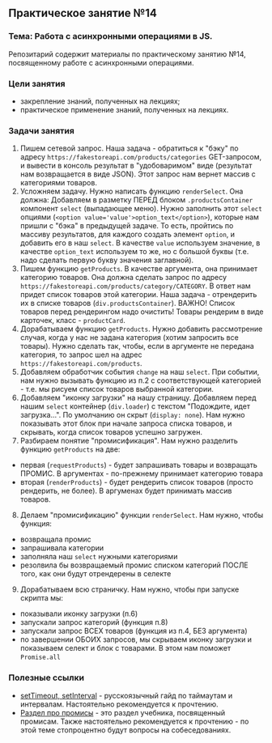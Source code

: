 ## Практическое занятие №14

### Тема: Работа с асинхронными операциями в JS.

Репозитарий содержит материалы по практическому занятию №14, посвященному работе с асинхронными операциями.

### Цели занятия

- закрепление знаний, полученных на лекциях;
- практическое применение знаний, полученных на лекциях.

### Задачи занятия

1. Пишем сетевой запрос. Наша задача - обратиться к "бэку" по адресу `https://fakestoreapi.com/products/categories` GET-запросом, и вывести в консоль результат в "удобоваримом" виде (результат нам возвращается в виде JSON). Этот запрос нам вернет массив с категориями товаров.
2. Усложняем задачу. Нужно написать функцию `renderSelect`. Она должна:
   Добавляем в разметку ПЕРЕД блоком `.productsContainer` компонент `select` (выпадающее меню). Нужно заполнить этот `select` опциями (`<option value='value'>option_text</option>`), которые нам пришли с "бэка" в предыдущей задаче. То есть, пройтись по массиву результатов, для каждого создать элемент `option`, и добавить его в наш `select`. В качестве `value` используем значение, в качестве `option_text` используем то же, но с большой буквы (т.е. надо сделать первую букву значения заглавной).
3. Пишем функцию `getProducts`. В качестве аргумента, она принимает категорию товаров. Она должна сделать запрос по адресу `https://fakestoreapi.com/products/category/CATEGORY`. В ответ нам придет список товаров этой категории. Наша задача - отрендерить их в списке товаров (`div.productsContainer`). ВАЖНО! Список товаров перед рендерингом надо очистить! Товары рендерим в виде карточек, класс - `productCard`.
4. Дорабатываем функцию `getProducts`. Нужно добавить рассмотрение случая, когда у нас не задана категория (хотим запросить все товары). Нужно сделать так, чтобы, если в аргументе не передана категория, то запрос шел на адрес `https://fakestoreapi.com/products`.
5. Добавляем обработчик события `change` на наш `select`. При событии, нам нужно вызывать функцию из п.2 с соответствующей категорией - т.е. мы рисуем список товаров выбранной категории.
6. Добавляем "иконку загрузки" на нашу страницу. Добавляем перед нашим `select` контейнер (`div.loader`) с текстом "Подождите, идет загрузка...". По умолчанию он скрыт (`display: none`). Нам нужно показывать этот блок при начале запроса списка товаров, и скрывать, когда список товаров успешно загружен.
7. Разбираем понятие "промисификация". Нам нужно разделить функцию `getProducts` на две:

- первая (`requestProducts`) - будет запрашивать товары и возвращать ПРОМИС. В аргументах - по-прежнему принимает категорию товара
- вторая (`renderProducts`) - будет рендерить список товаров (просто рендерить, не более). В аргуменах будет принимать массив товаров.

8. Делаем "промисификацию" функции `renderSelect`. Нам нужно, чтобы функция:

- возвращала промис
- запрашивала категории
- заполняла наш `select` нужными категориями
- резолвила бы возвращаемый промис списком категорий ПОСЛЕ того, как они будут отрендерены в селекте

9. Дорабатываем всю страничку. Нам нужно, чтобы при запуске скрипта мы:

- показывали иконку загрузки (п.6)
- запускали запрос категорий (функция п.8)
- запускали запрос ВСЕХ товаров (функция из п.4, БЕЗ аргумента)
- по завершении ОБОИХ запросов, мы скрываем иконку загрузки и показываем селект и блок с товарами. В этом нам поможет `Promise.all`

### Полезные ссылки

- [setTimeout, setInterval](https://learn.javascript.ru/settimeout-setinterval) - русскоязычный гайд по таймаутам и интервалам. Настоятельно рекомендуется к прочтению.
- [Раздел про промисы](https://learn.javascript.ru/async) - это раздел учебника, посвященный промисам. Также настоятельно рекомендуется к прочтению - по этой теме стопроцентно будут вопросы на собеседованиях.
